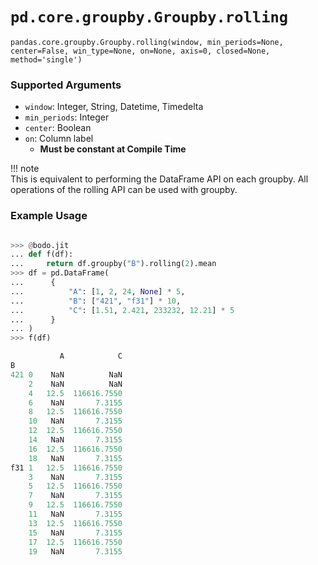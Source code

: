 # `pd.core.groupby.Groupby.rolling`

`pandas.core.groupby.Groupby.rolling(window, min_periods=None, center=False, win_type=None, on=None, axis=0, closed=None, method='single')`

### Supported Arguments

- `window`: Integer, String, Datetime, Timedelta
- `min_periods`: Integer
- `center`: Boolean
- `on`: Column label
  - **Must be constant at Compile Time**

!!! note\
This is equivalent to performing the DataFrame API
on each groupby. All operations of the rolling API
can be used with groupby.

### Example Usage

```py

>>> @bodo.jit
... def f(df):
...     return df.groupby("B").rolling(2).mean
>>> df = pd.DataFrame(
...      {
...          "A": [1, 2, 24, None] * 5,
...          "B": ["421", "f31"] * 10,
...          "C": [1.51, 2.421, 233232, 12.21] * 5
...      }
... )
>>> f(df)

           A            C
B
421 0    NaN          NaN
    2    NaN          NaN
    4   12.5  116616.7550
    6    NaN       7.3155
    8   12.5  116616.7550
    10   NaN       7.3155
    12  12.5  116616.7550
    14   NaN       7.3155
    16  12.5  116616.7550
    18   NaN       7.3155
f31 1   12.5  116616.7550
    3    NaN       7.3155
    5   12.5  116616.7550
    7    NaN       7.3155
    9   12.5  116616.7550
    11   NaN       7.3155
    13  12.5  116616.7550
    15   NaN       7.3155
    17  12.5  116616.7550
    19   NaN       7.3155
```
